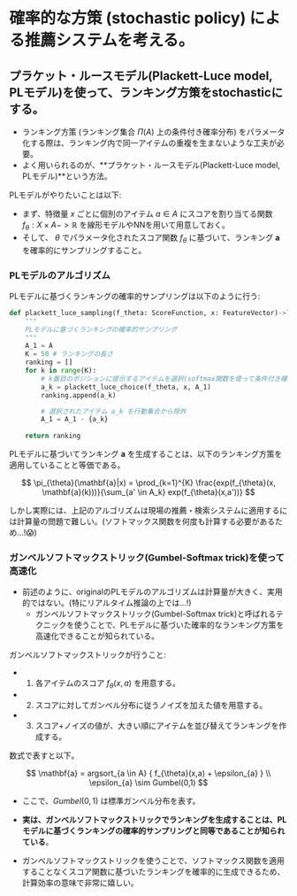 # 確率的な方策 (stochastic policy) による推薦システムを考える。

## プラケット・ルースモデル(Plackett-Luce model, PLモデル)を使って、ランキング方策をstochasticにする。

- ランキング方策 (ランキング集合 $\Pi(A)$ 上の条件付き確率分布) をパラメータ化する際は、ランキング内で同一アイテムの重複を生まないような工夫が必要。
- よく用いられるのが、**プラケット・ルースモデル(Plackett-Luce model, PLモデル)**という方法。


PLモデルがやりたいことは以下:
  
- まず、特徴量 $x$ ごとに個別のアイテム $a \in A$ にスコアを割り当てる関数 $f_{\theta}: X \times A -> \mathbb{R}$ を線形モデルやNNを用いて用意しておく。
- そして、 $\theta$ でパラメータ化されたスコア関数 $f_{\theta}$ に基づいて、ランキング $\mathbf{a}$ を確率的にサンプリングすること。

### PLモデルのアルゴリズム

PLモデルに基づくランキングの確率的サンプリングは以下のように行う:

```python
def plackett_luce_sampling(f_theta: ScoreFunction, x: FeatureVector)->list[Item]:
    """
    PLモデルに基づくランキングの確率的サンプリング
    """
    A_1 = A
    K = 50 # ランキングの長さ
    ranking = []
    for k in range(K):
        # k番目のポジションに提示するアイテムを選択(softmax関数を使って条件付き確率分布を定義してサンプリング)
        a_k = plackett_luce_choice(f_theta, x, A_1)
        ranking.append(a_k)

        # 選択されたアイテム a_k を行動集合から除外
        A_1 = A_1 - {a_k}
    
    return ranking
```

PLモデルに基づいてランキング $\mathbf{a}$ を生成することは、以下のランキング方策を適用していることと等価である。

$$
\pi_{\theta}(\mathbf{a}|x) 
= \prod_{k=1}^{K} \frac{exp(f_{\theta}(x, \mathbf{a}(k)))}{\sum_{a' \in A_k} exp(f_{\theta}(x,a'))}
$$

しかし実際には、上記のアルゴリズムは現場の推薦・検索システムに適用するには計算量の問題で難しい。(ソフトマックス関数を何度も計算する必要があるため...!:scream:)

###  ガンベルソフトマックストリック(Gumbel-Softmax trick)を使って高速化

- 前述のように、originalのPLモデルのアルゴリズムは計算量が大きく、実用的ではない。(特にリアルタイム推論の上では...!)
  - ガンベルソフトマックストリック(Gumbel-Softmax trick)と呼ばれるテクニックを使うことで、PLモデルに基づいた確率的なランキング方策を高速化できることが知られている。

ガンベルソフトマックストリックが行うこと:

- 1. 各アイテムのスコア $f_{\theta}(x,a)$ を用意する。
- 2. スコアに対してガンベル分布に従うノイズを加えた値を用意する。
- 3. スコア+ノイズの値が、大きい順にアイテムを並び替えてランキングを作成する。
  
数式で表すと以下。

$$
\mathbf{a} = argsort_{a \in A} { f_{\theta}(x,a) + \epsilon_{a} }
\\
\epsilon_{a} \sim Gumbel(0,1) 
$$

- ここで、$Gumbel(0,1)$ は標準ガンベル分布を表す。

- **実は、ガンベルソフトマックストリックでランキングを生成することは、PLモデルに基づくランキングの確率的サンプリングと同等であることが知られている**。
- ガンベルソフトマックストリックを使うことで、ソフトマックス関数を適用することなくスコア関数に基づいたランキングを確率的に生成できるため、計算効率の意味で非常に嬉しい。

